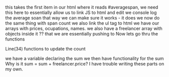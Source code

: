 this takes the first item in our html where it reads #averagespan, we need this here to essentially allow us to link JS to html and edit
we console log the average soan that way we can make sure it works - it does
we now do the same thing with span count
we also link the ul tag to html
we have our arrays with prices, ocupations, names. we also have a freelancer array with objects inside it ?? that we are essentially pushing to
Now lets go thru the functions

Line(34) functions to update the count

we have a variable declaring the sum
we then have functionality for the sum
Why is it sum = sum + freelancer.price? I have trouble writing these parts on my own.
